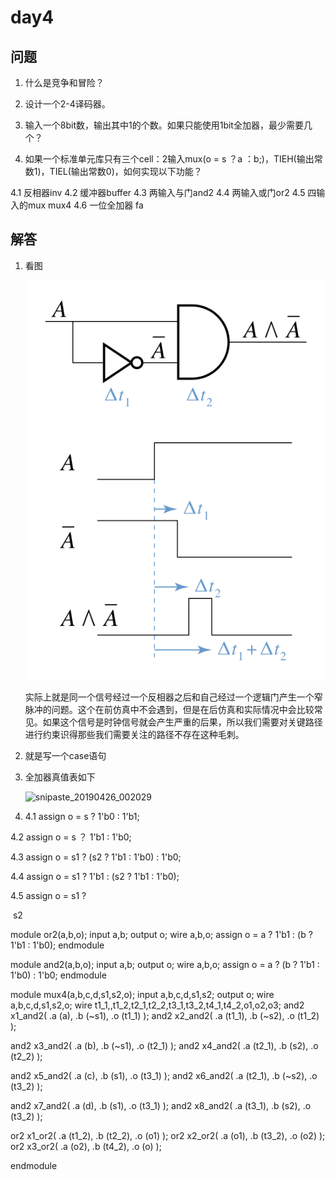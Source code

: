 # day4

## 问题

1. 什么是竞争和冒险？

2. 设计一个2-4译码器。

3. 输入一个8bit数，输出其中1的个数。如果只能使用1bit全加器，最少需要几个？

4. 如果一个标准单元库只有三个cell：2输入mux(o = s ？a ：b;)，TIEH(输出常数1)，TIEL(输出常数0)，如何实现以下功能？

4.1 反相器inv
4.2 缓冲器buffer 
4.3 两输入与门and2
4.4 两输入或门or2
4.5 四输入的mux  mux4
4.6 一位全加器 fa

## 解答

1. 看图

   ![Race_condition](Race_condition.svg)

   实际上就是同一个信号经过一个反相器之后和自己经过一个逻辑门产生一个窄脉冲的问题。这个在前仿真中不会遇到，但是在后仿真和实际情况中会比较常见。如果这个信号是时钟信号就会产生严重的后果，所以我们需要对关键路径进行约束识得那些我们需要关注的路径不存在这种毛刺。

2. 就是写一个case语句

3. 全加器真值表如下

   ![snipaste_20190426_002029](E:\doc\daily_verilog\25th_April\snipaste_20190426_002029.png)

4.  4.1 assign o = s ? 1'b0 : 1'b1;

   4.2 assign o = s ？ 1'b1 : 1'b0;

   4.3 assign o = s1 ? (s2 ? 1'b1 : 1'b0) : 1'b0;

   4.4 assign o = s1 ? 1'b1 : (s2 ? 1'b1 : 1'b0);

   4.5 assign o = s1 ? 

   ​								s2 

module or2(a,b,o);
input a,b;
output o;
wire a,b,o;
  assign o = a ? 1'b1 : (b ? 1'b1  : 1'b0);
endmodule

module and2(a,b,o);
input a,b;
output o;
wire a,b,o;
  assign o = a ? (b ? 1'b1 : 1'b0) : 1'b0;
endmodule

module mux4(a,b,c,d,s1,s2,o);
input a,b,c,d,s1,s2;
output o;
wire a,b,c,d,s1,s2,o;
wire t1_1,,t1_2,t2_1,t2_2,t3_1,t3_2,t4_1,t4_2,o1,o2,o3;
  and2 x1_and2(
    .a (a),
    .b (~s1),
    .o (t1_1)
  );
  and2 x2_and2(
    .a (t1_1),
    .b (~s2),
    .o (t1_2)
  );

  and2 x3_and2(
    .a (b),
    .b (~s1),
    .o (t2_1)
  );
  and2 x4_and2(
    .a (t2_1),
    .b (s2),
    .o (t2_2)
  );

  and2 x5_and2(
    .a (c),
    .b (s1),
    .o (t3_1)
  );
  and2 x6_and2(
    .a (t2_1),
    .b (~s2),
    .o (t3_2)
  );

  and2 x7_and2(
    .a (d),
    .b (s1),
    .o (t3_1)
  );
  and2 x8_and2(
    .a (t3_1),
    .b (s2),
    .o (t3_2)
  );

  or2 x1_or2(
    .a (t1_2),
    .b (t2_2),
    .o (o1)
  );
  or2 x2_or2(
    .a (o1),
    .b (t3_2),
    .o (o2)
  );
  or2 x3_or2(
    .a (o2),
    .b (t4_2),
    .o (o)
  );

endmodule
